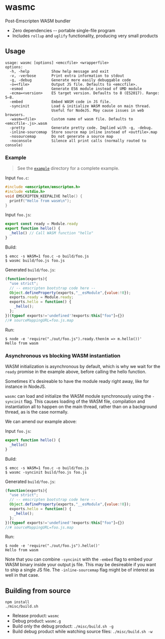# wasmc

Post-Emscripten WASM bundler

- Zero dependencies -- portable single-file program
- Includes `rollup` and `uglify` functionality, producing very small products


## Usage

```
usage: wasmc [options] <emccfile> <wrapperfile>
options:
  -h, -help          Show help message and exit
  -v, -verbose       Print extra information to stdout
  -g, -debug         Generate more easily debuggable code
  -o=<file>          Output JS file. Defaults to <emccfile>.
  -esmod             Generate ES6 module instead of UMD module
  -ecma=<version>    ES target version. Defaults to 8 (ES2017). Range: 5–8.
  -embed             Embed WASM code in JS file.
  -syncinit          Load & initialize WASM module on main thread.
                     Useful for NodeJS. May cause issues in web browsers.
  -wasm=<file>       Custom name of wasm file. Defaults to <emccfile-.js>.wasm
  -pretty            Generate pretty code. Implied with -g, -debug.
  -inline-sourcemap  Store source map inline instead of <outfile>.map
  -nosourcemap       Do not generate a source map
  -noconsole         Silence all print calls (normally routed to console)
```

### Example

> See the [`example`](example/) directory for a complete example.

Input `foo.c`:

```c
#include <emscripten/emscripten.h>
#include <stdio.h>
void EMSCRIPTEN_KEEPALIVE hello() {
  printf("Hello from wasm\n");
}
```

Input `foo.js`:

```js
export const ready = Module.ready
export function hello() {
  _hello() // Call WASM function "hello"
}
```

Build:

```
$ emcc -s WASM=1 foo.c -o build/foo.js
$ wasmc build/foo.js foo.js
```

Generated `build/foo.js`:

```js
(function(exports){
  "use strict";
  // -- emscripten bootstrap code here --
  Object.defineProperty(exports,"__esModule",{value:!0});
  exports.ready = Module.ready;
  exports.hello = function() {
    _hello();
  };
})(typeof exports!='undefined'?exports:this["foo"]={})
//# sourceMappingURL=foo.js.map
```

Run:

```
$ node -e 'require("./out/foo.js").ready.then(m => m.hello())'
Hello from wasm
```



### Asynchronous vs blocking WASM instantiation

WASM initialization is asynchronous by default, which is why we wait for the `ready` promise
in the example above, before calling the hello function.

Sometimes it's desireable to have the module ready right away, like for instance in NodeJS.

`wasmc` can load and initialize the WASM module synchronously using the `-syncinit` flag.
This causes loading of the WASM file, compilation and instantiation all to happen on the
main thread, rather than on a background thread, as is the case normally.

We can amend our example above:

Input `foo.js`:

```js
export function hello() {
  _hello()
}
```

Build:

```
$ emcc -s WASM=1 foo.c -o build/foo.js
$ wasmc -syncinit build/foo.js foo.js
```

Generated `build/foo.js`:

```js
(function(exports){
  "use strict";
  // -- emscripten bootstrap code here --
  Object.defineProperty(exports,"__esModule",{value:!0});
  exports.hello = function() {
    _hello();
  };
})(typeof exports!='undefined'?exports:this["foo"]={})
//# sourceMappingURL=foo.js.map
```

Run:

```
$ node -e 'require("./out/foo.js").hello()'
Hello from wasm
```

Note that you can combine `-syncinit` with the `-embed` flag to embed your WASM binary inside
your output js file. This may be desireable if you want to ship a single JS file.
The `-inline-sourcemap` flag might be of interest as well in that case.


## Building from source

```
npm install
./misc/build.sh
```

- Release product: `wasmc`
- Debug product: `wasmc.g`
- Build only the debug product: `./misc/build.sh -g`
- Build debug product while watching source files: `./misc/build.sh -w`

